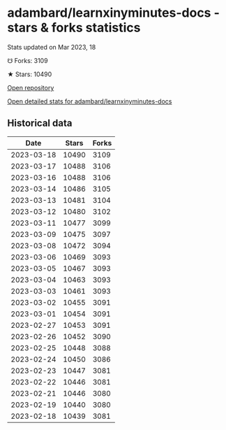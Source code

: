 # adambard/learnxinyminutes-docs - stars & forks statistics

Stats updated on Mar 2023, 18

☋ Forks: 3109

★ Stars: 10490

[Open repository](https://github.com/adambard/learnxinyminutes-docs)

[Open detailed stats for adambard/learnxinyminutes-docs](https://reviewgithub.com/rep/adambard/learnxinyminutes-docs)

## Historical data
| Date | Stars | Forks |
|------|-------|-------|
| 2023-03-18 | 10490 | 3109 | 
| 2023-03-17 | 10488 | 3106 | 
| 2023-03-16 | 10488 | 3106 | 
| 2023-03-14 | 10486 | 3105 | 
| 2023-03-13 | 10481 | 3104 | 
| 2023-03-12 | 10480 | 3102 | 
| 2023-03-11 | 10477 | 3099 | 
| 2023-03-09 | 10475 | 3097 | 
| 2023-03-08 | 10472 | 3094 | 
| 2023-03-06 | 10469 | 3093 | 
| 2023-03-05 | 10467 | 3093 | 
| 2023-03-04 | 10463 | 3093 | 
| 2023-03-03 | 10461 | 3093 | 
| 2023-03-02 | 10455 | 3091 | 
| 2023-03-01 | 10454 | 3091 | 
| 2023-02-27 | 10453 | 3091 | 
| 2023-02-26 | 10452 | 3090 | 
| 2023-02-25 | 10448 | 3088 | 
| 2023-02-24 | 10450 | 3086 | 
| 2023-02-23 | 10447 | 3081 | 
| 2023-02-22 | 10446 | 3081 | 
| 2023-02-21 | 10446 | 3080 | 
| 2023-02-19 | 10440 | 3080 | 
| 2023-02-18 | 10439 | 3081 | 

